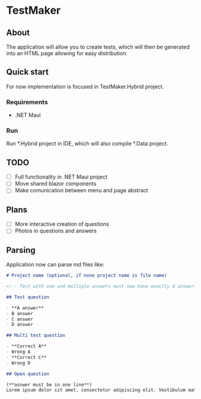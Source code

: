 # TestMaker

## About

The application will allow you to create tests, which will then be generated into an HTML page allowing for easy distribution.

## Quick start

For now implementation is focused in TestMaker.Hybrid project.

### Requirements

- .NET Maui

### Run

Run *.Hybrid project in IDE, which will also compile *.Data project.

## TODO

- [ ] Full functionality in .NET Maui project
- [ ] Move shared blazor components
- [ ] Make comunication between menu and page abstract

## Plans

- [ ] More interactive creation of questions
- [ ] Photos in questions and answers

## Parsing

Application now can parse md files like:

```md
# Project name (optional, if none project name is file name)

<!-- Test with one and multiple answers must now have exactly 4 answers -->

## Test question

- **A answer**
- B answer
- C answer
- D answer

## Multi test question

- **Correct A**
- Wrong A
- **Correct C**
- Wrong D

## Open question

(**asnwer must be in one line**)
Lorem ipsum dolor sit amet, consectetur adipiscing elit. Vestibulum mattis consectetur libero in facilisis. Vivamus non mauris sit amet odio interdum sodales non in nisi. Integer consequat purus risus, at pharetra dui condimentum eget. Quisque nec tellus quis urna semper tempus. Etiam facilisis maximus urna. In sapien leo, mattis quis nulla in, scelerisque finibus sem. Orci varius natoque penatibus et magnis dis parturient montes, nascetur ridiculus mus. Maecenas commodo libero odio, imperdiet feugiat sapien fringilla id. Vestibulum eget nibh maximus, hendrerit neque eu, varius tortor. Maecenas augue metus, facilisis ac massa ac, eleifend pellentesque dui. Nulla facilisi. Praesent euismod faucibus sagittis. Pellentesque consectetur neque sed risus fermentum, quis blandit enim ultrices. 
```
